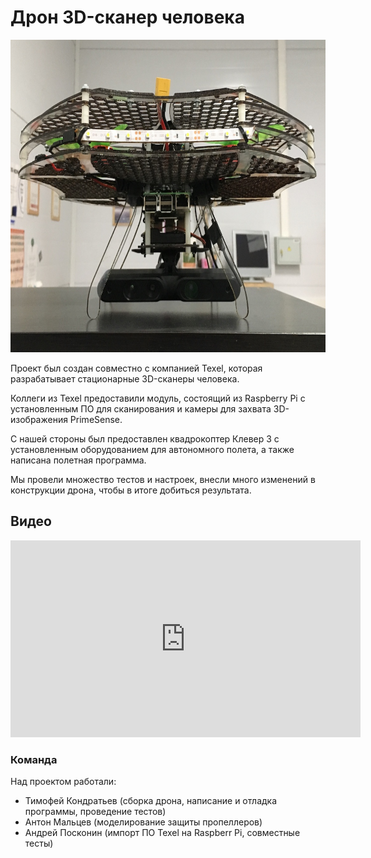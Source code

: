 # Дрон 3D-сканер человека

<img src="../assets/3d_drone_1.jpg" title="Сканирующий дрон" height=500px>

Проект был создан совместно с компанией Texel, которая разрабатывает стационарные 3D-сканеры человека. 

Коллеги из Texel предоставили модуль, состоящий из Raspberry Pi с установленным ПО для сканирования и камеры для захвата 3D-изображения PrimeSense.

С нашей стороны был предоставлен квадрокоптер Клевер 3 с установленным оборудованием для автономного полета, а также написана полетная программа.

Мы провели множество тестов и настроек, внесли много изменений в конструкции дрона, чтобы в итоге добиться результата.

## Видео

<iframe width="560" height="315" src="https://www.youtube.com/watch?v=aqBION3TVhg" frameborder="0" allow="accelerometer; autoplay; encrypted-media; gyroscope; picture-in-picture" allowfullscreen></iframe>

### Команда

Над проектом работали:
* Тимофей Кондратьев (сборка дрона, написание и отладка программы, проведение тестов)
* Антон Мальцев (моделирование защиты пропеллеров)
* Андрей Посконин (импорт ПО Texel на Raspberr Pi, совместные тесты)
